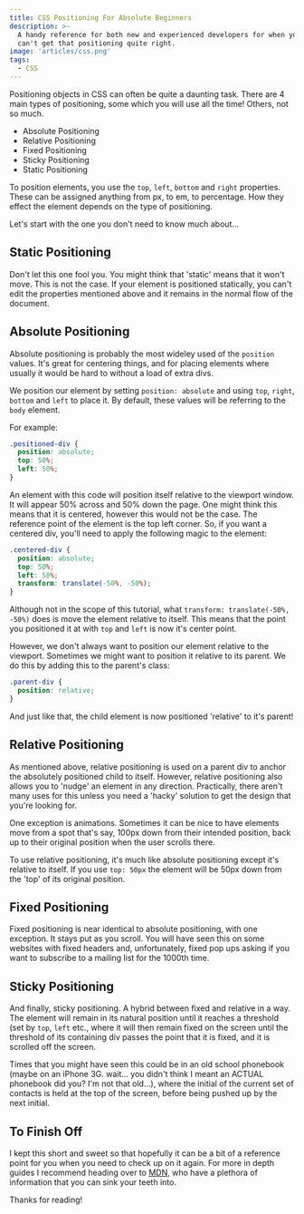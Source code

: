 ```yaml
---
title: CSS Positioning For Absolute Beginners
description: >-
  A handy reference for both new and experienced developers for when you just
  can't get that positioning quite right.
image: 'articles/css.png'
tags:
  - CSS
---
```


Positioning objects in CSS can often be quite a daunting task. There are 4 main types of positioning, some which you will use all the time! Others, not so much.

- Absolute Positioning
- Relative Positioning
- Fixed Positioning
- Sticky Positioning
- Static Positioning

To position elements, you use the `top`, `left`, `bottom` and `right` properties. These can be assigned anything from px, to em, to percentage. How they effect the element depends on the type of positioning.

Let's start with the one you don't need to know much about...

## Static Positioning

Don't let this one fool you. You might think that 'static' means that it won't move. This is not the case. If your element is positioned statically, you can't edit the properties mentioned above and it remains in the normal flow of the document.

## Absolute Positioning

Absolute positioning is probably the most wideley used of the `position` values. It's great for centering things, and for placing elements where usually it would be hard to without a load of extra divs.

We position our element by setting `position: absolute` and using `top`, `right`, `bottom` and `left` to place it. By default, these values will be referring to the `body` element.

For example:

```css
.positioned-div {
  position: absolute;
  top: 50%;
  left: 50%;
}
```

An element with this code will position itself relative to the viewport window. It will appear 50% across and 50% down the page. One might think this means that it is centered, however this would not be the case. The reference point of the element is the top left corner. So, if you want a centered div, you'll need to apply the following magic to the element:

```css
.centered-div {
  position: absolute;
  top: 50%;
  left: 50%;
  transform: translate(-50%, -50%);
}
```

Although not in the scope of this tutorial, what `transform: translate(-50%, -50%)` does is move the element relative to itself. This means that the point you positioned it at with `top` and `left` is now it's center point.

However, we don't always want to position our element relative to the viewport. Sometimes we might want to position it relative to its parent. We do this by adding this to the parent's class:

```css
.parent-div {
  position: relative;
}
```

And just like that, the child element is now positioned 'relative' to it's parent!

## Relative Positioning

As mentioned above, relative positioning is used on a parent div to anchor the absolutely positioned child to itself. However, relative positioning also allows you to 'nudge' an element in any direction. Practically, there aren't many uses for this unless you need a 'hacky' solution to get the design that you're looking for.

One exception is animations. Sometimes it can be nice to have elements move from a spot that's say, 100px down from their intended position, back up to their original position when the user scrolls there.

To use relative positioning, it's much like absolute positioning except it's relative to itself. If you use `top: 50px` the element will be 50px down from the 'top' of its original position.

## Fixed Positioning

Fixed positioning is near identical to absolute positioning, with one exception. It stays put as you scroll. You will have seen this on some websites with fixed headers and, unfortunately, fixed pop ups asking if you want to subscribe to a mailing list for the 1000th time.

## Sticky Positioning

And finally, sticky positioning. A hybrid between fixed and relative in a way. The element will remain in its natural position until it reaches a threshold (set by `top`, `left` etc., where it will then remain fixed on the screen until the threshold of its containing div passes the point that it is fixed, and it is scrolled off the screen.

Times that you might have seen this could be in an old school phonebook (maybe on an iPhone 3G. wait... you didn't think I meant an ACTUAL phonebook did you? I'm not that old...), where the initial of the current set of contacts is held at the top of the screen, before being pushed up by the next initial.

## To Finish Off

I kept this short and sweet so that hopefully it can be a bit of a reference point for you when you need to check up on it again. For more in depth guides I recommend heading over to [MDN](https://developer.mozilla.org/en-US/docs/Web/CSS/position), who have a plethora of information that you can sink your teeth into.

Thanks for reading!
